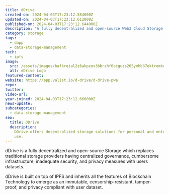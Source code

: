 ```yaml
---
title: dDrive
created-on: 2024-04-03T17:23:12.584000Z
updated-on: 2024-04-03T17:23:12.612000Z
published-on: 2024-04-03T17:23:12.644000Z
description: "A fully decentralized and open-source Web3 Cloud Storage solution."
category: storage
tags:
  - dapp
  - data-storage-management
tech:
  - ipfs
image:
  src: /assets/images/bafkreial2z6akpzox3bbrzhf6ocguzs265ymhb37ektremkdigdexo25vu.png
  alt: dDrive Logo
featured-content:
website: https://app.valist.io/d-drive/d-drive-pwa
repo:
twitter:
video-url:
year-joined: 2024-04-03T17:23:12.660000Z
news-update:
subcategories:
  - data-storage-management
seo:
  title: DDrive
  description:
    DDrive offers decentralized storage solutions for personal and enterprise
    use.
---
```


dDrive is a fully decentralized and open-source Storage which replaces traditional storage providers having centralized governance, cumbersome infrastructure, inadequate security, and privacy measures with users datasets.

dDrive is built on top of IPFS and inherits all the features of Blockchain Technology to emerge as an immutable, censorship-resistant, tamper-proof, and privacy compliant with user dataset.
